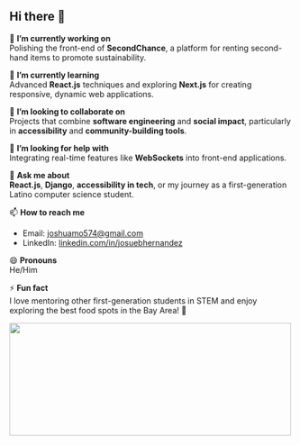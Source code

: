 ## Hi there 👋

🔭 **I’m currently working on**  
Polishing the front-end of **SecondChance**, a platform for renting second-hand items to promote sustainability.

🌱 **I’m currently learning**  
Advanced **React.js** techniques and exploring **Next.js** for creating responsive, dynamic web applications.

👯 **I’m looking to collaborate on**  
Projects that combine **software engineering** and **social impact**, particularly in **accessibility** and **community-building tools**.

🤔 **I’m looking for help with**  
Integrating real-time features like **WebSockets** into front-end applications.

💬 **Ask me about**  
**React.js**, **Django**, **accessibility in tech**, or my journey as a first-generation Latino computer science student.

📫 **How to reach me**  
- Email: [joshuamo574@gmail.com](mailto:joshuamo574@gmail.com)  
- LinkedIn: [linkedin.com/in/josuebhernandez](https://www.linkedin.com/in/josuebhernandez/)

😄 **Pronouns**  
He/Him  

⚡ **Fun fact**  
I love mentoring other first-generation students in STEM and enjoy exploring the best food spots in the Bay Area! 🌮


<img syle="vertical-align=center;" height="200" width="500" src="https://github-readme-streak-stats.herokuapp.com?user=johernandez26&theme=midnight-purple&fire=ff4a00"/> 


